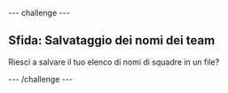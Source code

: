 --- challenge ---

## Sfida: Salvataggio dei nomi dei team

Riesci a salvare il tuo elenco di nomi di squadre in un file?

--- /challenge ---